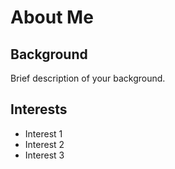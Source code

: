 # About Me

## Background

Brief description of your background.

## Interests

- Interest 1
- Interest 2
- Interest 3
